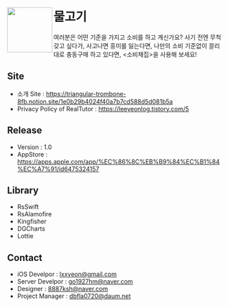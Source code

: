 # 물고기 <img src="https://github.com/lxxyeon/311TEN022/assets/57200871/8b6d579f-f114-4396-ba40-22d2b3099f2c" width = 105 align = left>
여러분은 어떤 기준을 가지고 소비를 하고 계신가요?
사기 전엔 무척 갖고 싶다가, 사고나면 흥미를 잃는다면,
나만의 소비 기준없이 끌리대로 충동구매 하고 있다면,
<소비채집>을 사용해 보세요!

## Site
- 소개 Site : https://triangular-trombone-8fb.notion.site/1e0b29b4024f40a7b7cd588d5d081b5a
- Privacy Policy of RealTutor : https://leeyeonlog.tistory.com/5

## Release
- Version : 1.0
- AppStore : https://apps.apple.com/app/%EC%86%8C%EB%B9%84%EC%B1%84%EC%A7%91/id6475324157
  
## Library  
* RsSwift
* RsAlamofire  
* Kingfisher
* DGCharts
* Lottie

## Contact
- iOS Develpor : lxxyeon@gmail.com
- Server Develpor : go1927hm@naver.com
- Designer : 8887ksh@naver.com
- Project Manager : dbfla0720@daum.net
